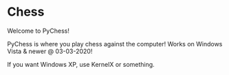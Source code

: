 # Chess
Welcome to PyChess!

PyChess is where you play chess against the computer!
Works on Windows Vista & newer @ 03-03-2020!

If you want Windows XP, use KernelX or something.
